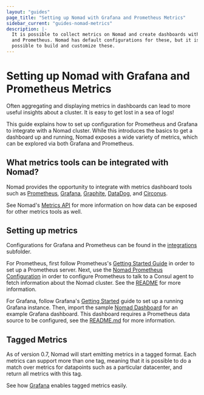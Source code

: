 ```yaml
---
layout: "guides"
page_title: "Setting up Nomad with Grafana and Prometheus Metrics"
sidebar_current: "guides-nomad-metrics"
description: |-
  It is possible to collect metrics on Nomad and create dashboards with Grafana
  and Prometheus. Nomad has default configurations for these, but it is
  possible to build and customize these.
---
```


# Setting up Nomad with Grafana and Prometheus Metrics

Often aggregating and displaying metrics in dashboards can lead to more useful
insights about a cluster. It is easy to get lost in a sea of logs!

This guide explains how to set up configuration for Prometheus and Grafana to
integrate with a Nomad cluster. While this introduces the basics to get a
dashboard up and running, Nomad exposes a wide variety of metrics, which can be
explored via both Grafana and Prometheus.

## What metrics tools can be integrated with Nomad?

Nomad provides the opportunity to integrate with metrics dashboard tools such
as [Prometheus](https://prometheus.io/), [Grafana](https://grafana.com/),
[Graphite](https://graphiteapp.org/), [DataDog](https://www.datadoghq.com/),
and [Circonus](https://www.circonus.com ).

See Nomad's [Metrics API](/api/metrics.html) for more information on how
data can be exposed for other metrics tools as well.

## Setting up metrics

Configurations for Grafana and Prometheus can be found in the
[integrations](https://github.com/hashicorp/nomad/tree/master/integrations) subfolder.

For Prometheus, first follow Prometheus's [Getting Started
Guide](https://prometheus.io/docs/introduction/getting_started/) in order to
set up a Prometheus server. Next, use the [Nomad Prometheus
Configuration](https://github.com/hashicorp/nomad/tree/master/integrations/prometheus/prometheus.yml)
in order to configure Prometheus to talk to a Consul agent to fetch information
about the Nomad cluster. See the
[README](https://github.com/hashicorp/nomad/tree/master/integrations/prometheus/README.md)
for more information.

For Grafana, follow Grafana's [Getting
Started](http://docs.grafana.org/guides/getting_started/) guide to set up a
running Grafana instance. Then, import the sample [Nomad
Dashboard](https://github.com/hashicorp/nomad/tree/master/integrations/grafana/sample_dashboard.json)
for an example Grafana dashboard. This dashboard requires a Prometheus data
source to be configured, see the
[README.md](https://github.com/hashicorp/nomad/tree/master/integrations/grafana/README.md)
for more information.

## Tagged Metrics

As of version 0.7, Nomad will start emitting metrics in a tagged format. Each
metrics can support more than one tag, meaning that it is possible to do a
match over metrics for datapoints such as a particular datacenter, and return
all metrics with this tag.

See how [Grafana](http://docs.grafana.org/v3.1/reference/templating/) enables
tagged metrics easily.

